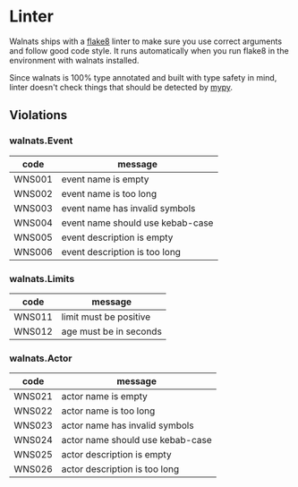 # Linter

Walnats ships with a [flake8](https://flake8.pycqa.org/en/latest/) linter to make sure you use correct arguments and follow good code style. It runs automatically when you run flake8 in the environment with walnats installed.

Since walnats is 100% type annotated and built with type safety in mind, linter doesn't check things that should be detected by [mypy](https://mypy.readthedocs.io/en/stable/).

## Violations

### walnats.Event

| code   | message                              |
| ------ | ------------------------------------ |
| WNS001 | event name is empty                  |
| WNS002 | event name is too long               |
| WNS003 | event name has invalid symbols       |
| WNS004 | event name should use kebab-case     |
| WNS005 | event description is empty           |
| WNS006 | event description is too long        |

### walnats.Limits

| code   | message                              |
| ------ | ------------------------------------ |
| WNS011 | limit must be positive               |
| WNS012 | age must be in seconds               |

### walnats.Actor

| code   | message                              |
| ------ | ------------------------------------ |
| WNS021 | actor name is empty                  |
| WNS022 | actor name is too long               |
| WNS023 | actor name has invalid symbols       |
| WNS024 | actor name should use kebab-case     |
| WNS025 | actor description is empty           |
| WNS026 | actor description is too long        |
